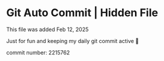 # Git Auto Commit | Hidden File

This file was added Feb 12, 2025

Just for fun and keeping my daily git commit active 🤪

commit number: 2215762
